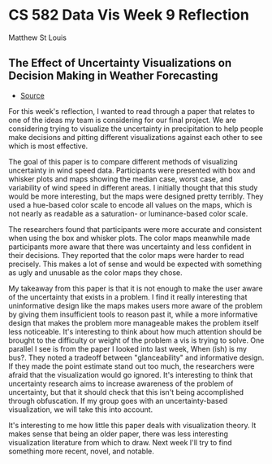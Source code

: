 # CS 582 Data Vis Week 9 Reflection

Matthew St Louis

## The Effect of Uncertainty Visualizations on Decision Making in Weather Forecasting
- [Source](https://journals.sagepub.com/doi/pdf/10.1518/155534308X284354)

For this week's reflection, I wanted to read through a paper that relates to one of the ideas my team is considering for our final project. We are considering trying to visualize the uncertainty in precipitation to help people make decisions and pitting different visualizations against each other to see which is most effective.

The goal of this paper is to compare different methods of visualizing uncertainty in wind speed data. Participants were presented with box and whisker plots and maps showing the median case, worst case, and variability of wind speed in different areas. I initially thought that this study would be more interesting, but the maps were designed pretty terribly. They used a hue-based color scale to encode all values on the maps, which is not nearly as readable as a saturation- or luminance-based color scale. 

The researchers found that participants were more accurate and consistent when using the box and whisker plots. The color maps meanwhile made participants more aware that there was uncertainty and less confident in their decisions. They reported that the color maps were harder to read precisely. This makes a lot of sense and would be expected with something as ugly and unusable as the color maps they chose.

My takeaway from this paper is that it is not enough to make the user aware of the uncertainty that exists in a problem. I find it really interesting that uninformative design like the maps makes users more aware of the problem by giving them insufficient tools to reason past it, while a more informative design that makes the problem more manageable makes the problem itself less noticeable. It's interesting to think about how much attention should be brought to the difficulty or weight of the problem a vis is trying to solve. One parallel I see is from the paper I looked into last week, When (ish) is my bus?. They noted a tradeoff between "glanceability" and informative design. If they made the point estimate stand out too much, the researchers were afraid that the visualization would go ignored. It's interesting to think that uncertainty research aims to increase awareness of the problem of uncertainty, but that it should check that this isn't being accomplished through obfuscation. If my group goes with an uncertainty-based visualization, we will take this into account.

It's interesting to me how little this paper deals with visualization theory. It makes sense that being an older paper, there was less interesting visualization literature from which to draw. Next week I'll try to find something more recent, novel, and notable.